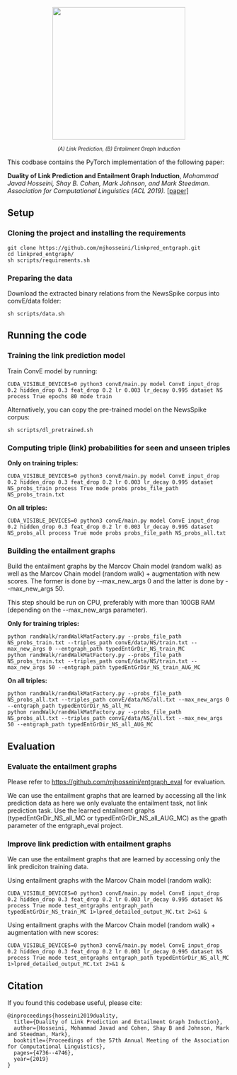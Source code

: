 
<div class=figure>
  <p align="center"><img src="https://homepages.inf.ed.ac.uk/s1583634/paper_images/toy_acl2019.jpg"
    width="300" height=auto></p>
  <p align="center"><small><i>(A) Link Prediction, (B) Entailment Graph Induction</i></small></p>
</div>

This codbase contains the PyTorch implementation of the following paper:

**Duality of Link Prediction and Entailment Graph Induction**, *Mohammad Javad Hosseini, Shay B. Cohen, Mark Johnson, and Mark Steedman. Association for Computational Linguistics (ACL 2019).* [[paper]](https://www.aclweb.org/anthology/P19-1468.pdf)

## Setup

### Cloning the project and installing the requirements

    git clone https://github.com/mjhosseini/linkpred_entgraph.git
    cd linkpred_entgraph/
    sh scripts/requirements.sh

### Preparing the data

Download the extracted binary relations from the NewsSpike corpus into convE/data folder:
    
    sh scripts/data.sh

## Running the code

### Training the link prediction model

Train ConvE model by running:

    CUDA_VISIBLE_DEVICES=0 python3 convE/main.py model ConvE input_drop 0.2 hidden_drop 0.3 feat_drop 0.2 lr 0.003 lr_decay 0.995 dataset NS process True epochs 80 mode train
    
Alternatively, you can copy the pre-trained model on the NewsSpike corpus:

    sh scripts/dl_pretrained.sh

### Computing triple (link) probabilities for seen and unseen triples

**Only on training triples:**

    CUDA_VISIBLE_DEVICES=0 python3 convE/main.py model ConvE input_drop 0.2 hidden_drop 0.3 feat_drop 0.2 lr 0.003 lr_decay 0.995 dataset NS_probs_train process True mode probs probs_file_path NS_probs_train.txt

**On all triples:**

    CUDA_VISIBLE_DEVICES=0 python3 convE/main.py model ConvE input_drop 0.2 hidden_drop 0.3 feat_drop 0.2 lr 0.003 lr_decay 0.995 dataset NS_probs_all process True mode probs probs_file_path NS_probs_all.txt

### Building the entailment graphs

Build the entailment graphs by the Marcov Chain model (random walk) as well as the Marcov Chain model (random walk) + augmentation with new scores. The former is done by --max_new_args 0 and the latter is done by --max_new_args 50. 

This step should be run on CPU, preferably with more than 100GB RAM (depending on the --max_new_args parameter).

**Only for training triples:**

    python randWalk/randWalkMatFactory.py --probs_file_path NS_probs_train.txt --triples_path convE/data/NS/train.txt --max_new_args 0 --entgraph_path typedEntGrDir_NS_train_MC
    python randWalk/randWalkMatFactory.py --probs_file_path NS_probs_train.txt --triples_path convE/data/NS/train.txt --max_new_args 50 --entgraph_path typedEntGrDir_NS_train_AUG_MC

**On all triples:**

    python randWalk/randWalkMatFactory.py --probs_file_path NS_probs_all.txt --triples_path convE/data/NS/all.txt --max_new_args 0 --entgraph_path typedEntGrDir_NS_all_MC
    python randWalk/randWalkMatFactory.py --probs_file_path NS_probs_all.txt --triples_path convE/data/NS/all.txt --max_new_args 50 --entgraph_path typedEntGrDir_NS_all_AUG_MC

## Evaluation

### Evaluate the entailment graphs

Please refer to https://github.com/mjhosseini/entgraph_eval for evaluation.

We can use the entailment graphs that are learned by accessing all the link prediction data as here we only evaluate the entailment task, not link prediction task. Use the learned entailment graphs (typedEntGrDir_NS_all_MC or typedEntGrDir_NS_all_AUG_MC) as the gpath parameter of the entgraph_eval project.

### Improve link prediction with entailment graphs

We can use the entailment graphs that are learned by accessing only the link prediciton training data.

Using entailment graphs with the Marcov Chain model (random walk):

    CUDA_VISIBLE_DEVICES=0 python3 convE/main.py model ConvE input_drop 0.2 hidden_drop 0.3 feat_drop 0.2 lr 0.003 lr_decay 0.995 dataset NS process True mode test_entgraphs entgraph_path typedEntGrDir_NS_train_MC 1>lpred_detailed_output_MC.txt 2>&1 &

Using entailment graphs with the Marcov Chain model (random walk) + augmentation with new scores:

    CUDA_VISIBLE_DEVICES=0 python3 convE/main.py model ConvE input_drop 0.2 hidden_drop 0.3 feat_drop 0.2 lr 0.003 lr_decay 0.995 dataset NS process True mode test_entgraphs entgraph_path typedEntGrDir_NS_all_MC 1>lpred_detailed_output_MC.txt 2>&1 &

## Citation

If you found this codebase useful, please cite:

    @inproceedings{hosseini2019duality,
      title={Duality of Link Prediction and Entailment Graph Induction},
      author={Hosseini, Mohammad Javad and Cohen, Shay B and Johnson, Mark and Steedman, Mark},
      booktitle={Proceedings of the 57th Annual Meeting of the Association for Computational Linguistics},
      pages={4736--4746},
      year={2019}
    }


